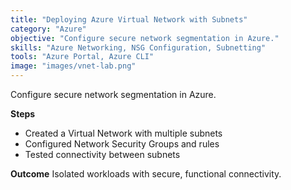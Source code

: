 ```yaml
---
title: "Deploying Azure Virtual Network with Subnets"
category: "Azure"
objective: "Configure secure network segmentation in Azure."
skills: "Azure Networking, NSG Configuration, Subnetting"
tools: "Azure Portal, Azure CLI"
image: "images/vnet-lab.png"
---
```


Configure secure network segmentation in Azure.

**Steps**
- Created a Virtual Network with multiple subnets
- Configured Network Security Groups and rules
- Tested connectivity between subnets

**Outcome**
Isolated workloads with secure, functional connectivity.
